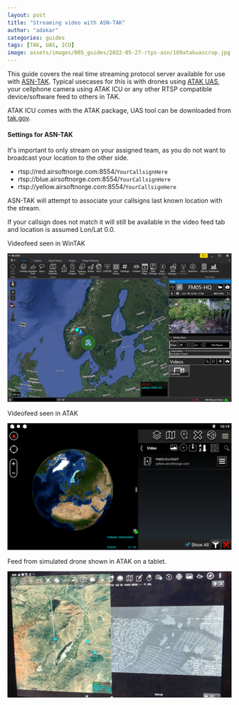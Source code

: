 ```yaml
---
layout: post
title: "Streaming video with ASN-TAK"
author: "adakar"
categories: guides
tags: [TAK, UAS, ICU]
image: assets/images/005_guides/2022-05-27-rtps-asn/169atakuascrop.jpg
---
```


This guide covers the real time streaming protocol server available for use with [ASN-TAK](https://airsoftnorge.com/asn-tak-overview/).
Typical usecases for this is with drones using [ATAK UAS](https://www.civtak.org/2021/09/22/uas-tool-now-publicly-available/), your cellphone camera using ATAK ICU or any other RTSP compatible device/software feed to others in TAK.

ATAK ICU comes with the ATAK package, UAS tool can be downloaded from [tak.gov](https://tak.gov/).


#### Settings for ASN-TAK

It's important to only stream on your assigned team, as you do not want to broadcast your location to the other side.

* rtsp://red.airsoftnorge.com:8554/`YourCallsignHere`
* rtsp://blue.airsoftnorge.com:8554/`YourCallsignHere`
* rtsp://yellow.airsoftnorge.com:8554/`YourCallsignHere`

ASN-TAK will attempt to associate your callsigns last known location with the stream.

If your callsign does not match it will still be available in the video feed tab and location is assumed Lon/Lat 0.0.


Videofeed seen in WinTAK
<div class="image-thumbnail">
	<a href="/assets/images/005_guides/2022-05-27-rtps-asn/wintak-stream.png">
		<img src="/assets/images/005_guides/2022-05-27-rtps-asn/wintak-stream.png" width="640"/>
	</a>
</div>

Videofeed seen in ATAK
<div class="image-thumbnail">
	<a href="/assets/images/005_guides/2022-05-27-rtps-asn/atak-video.png">
		<img src="/assets/images/005_guides/2022-05-27-rtps-asn/atak-video.png" width="640"/>
	</a>
</div>

Feed from simulated drone shown in ATAK on a tablet.
<div class="image-thumbnail">
	<a href="/assets/images/005_guides/2022-05-27-rtps-asn/169atakuascrop.jpg">
		<img src="/assets/images/005_guides/2022-05-27-rtps-asn/169atakuascrop.jpg" width="640"/>
	</a>
</div>

